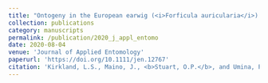 ```yaml
---
title: "Ontogeny in the European earwig (<i>Forficula auricularia</i>) and grain crops interact to exacerbate feeding damage risk."
collection: publications
category: manuscripts
permalink: /publication/2020_j_appl_entomo
date: 2020-08-04
venue: 'Journal of Applied Entomology'
paperurl: 'https://doi.org/10.1111/jen.12767'
citation: 'Kirkland, L.S., Maino, J., <b>Stuart, O.P.</b>, and Umina, P.A. (2020). Ontogeny in the European earwig (<i>Forficula auricularia</i>) and grain crops interact to exacerbate feeding damage risk. <i>Journal of Applied Entomology, 144</i>(7), 605-615.'
---
```

